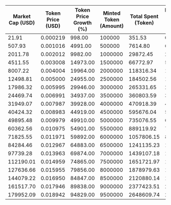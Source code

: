 | Market Cap (USD) | Token Price (USD) | Token Price Growth (%) | Minted Token (Amount) | Total Spent (Token) | Platform Mint Fee (USD) |
|------------------|-------------------|------------------------|-----------------------|--------------------|-------------------------|
| 21.91 | 0.000219 | 998.00 | 100000 | 351.53 | 0.30 |
| 507.93 | 0.001016 | 4991.00 | 500000 | 7614.80 | 6.47 |
| 2011.78 | 0.002012 | 9982.00 | 1000000 | 29872.45 | 25.40 |
| 4511.55 | 0.003008 | 14973.00 | 1500000 | 66772.97 | 56.77 |
| 8007.22 | 0.004004 | 19964.00 | 2000000 | 118316.34 | 100.59 |
| 12498.81 | 0.005000 | 24955.00 | 2500000 | 184502.56 | 156.86 |
| 17986.32 | 0.005995 | 29946.00 | 3000000 | 265331.65 | 225.58 |
| 24469.74 | 0.006991 | 34937.00 | 3500000 | 360803.59 | 306.74 |
| 31949.07 | 0.007987 | 39928.00 | 4000000 | 470918.39 | 400.36 |
| 40424.32 | 0.008983 | 44919.00 | 4500000 | 595676.04 | 506.43 |
| 49895.48 | 0.009979 | 49910.00 | 5000000 | 735076.55 | 624.94 |
| 60362.56 | 0.010975 | 54901.00 | 5500000 | 889119.92 | 755.90 |
| 71825.55 | 0.011971 | 59892.00 | 6000000 | 1057806.15 | 899.32 |
| 84284.46 | 0.012967 | 64883.00 | 6500000 | 1241135.23 | 1055.18 |
| 97739.28 | 0.013963 | 69874.00 | 7000000 | 1439107.18 | 1223.49 |
| 112190.01 | 0.014959 | 74865.00 | 7500000 | 1651721.97 | 1404.25 |
| 127636.66 | 0.015955 | 79856.00 | 8000000 | 1878979.63 | 1597.45 |
| 144079.22 | 0.016950 | 84847.00 | 8500000 | 2120880.14 | 1803.11 |
| 161517.70 | 0.017946 | 89838.00 | 9000000 | 2377423.51 | 2021.22 |
| 179952.09 | 0.018942 | 94829.00 | 9500000 | 2648609.74 | 2251.77 |
